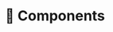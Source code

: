 # 🧩 Components

<!-- - [Common](./common.md)

- [AI Call](./ai_call.md)

- [Interactive](./interactive.md)

- [Flow Control](./flow_control.md)

- [Code](./code.md) -->